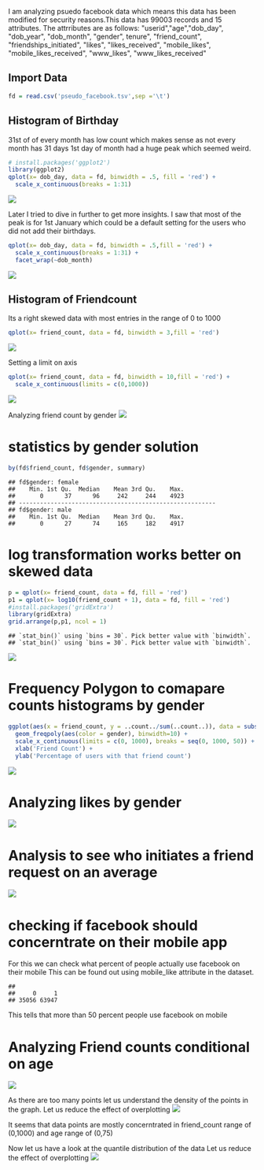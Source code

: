 I am analyzing psuedo facebook data which means this data has been modified for security reasons.This data has 99003 records and 15 attributes. The attrributes are as follows: "userid","age","dob\_day", "dob\_year", "dob\_month", "gender", tenure", "friend\_count", "friendships\_initiated", "likes", "likes\_received", "mobile\_likes", "mobile\_likes\_received", "www\_likes", "www\_likes\_received"

Import Data
-----------

``` r
fd = read.csv('pseudo_facebook.tsv',sep ='\t')
```

Histogram of Birthday
---------------------

31st of of every month has low count which makes sense as not every month has 31 days 1st day of month had a huge peak which seemed weird.

``` r
# install.packages('ggplot2')
library(ggplot2)
qplot(x= dob_day, data = fd, binwidth = .5, fill = 'red') + 
  scale_x_continuous(breaks = 1:31)
```

![](FacebookDataAnalysis_files/figure-markdown_github/unnamed-chunk-2-1.png)

Later I tried to dive in further to get more insights. I saw that most of the peak is for 1st January which could be a default setting for the users who did not add their birthdays.

``` r
qplot(x= dob_day, data = fd, binwidth = .5,fill = 'red') + 
  scale_x_continuous(breaks = 1:31) +
  facet_wrap(~dob_month)
```

![](FacebookDataAnalysis_files/figure-markdown_github/unnamed-chunk-3-1.png)

Histogram of Friendcount
------------------------

Its a right skewed data with most entries in the range of 0 to 1000

``` r
qplot(x= friend_count, data = fd, binwidth = 3,fill = 'red')
```

![](FacebookDataAnalysis_files/figure-markdown_github/unnamed-chunk-4-1.png)

Setting a limit on axis

``` r
qplot(x= friend_count, data = fd, binwidth = 10,fill = 'red') + 
  scale_x_continuous(limits = c(0,1000))
```

![](FacebookDataAnalysis_files/figure-markdown_github/unnamed-chunk-5-1.png)

Analyzing friend count by gender ![](FacebookDataAnalysis_files/figure-markdown_github/unnamed-chunk-6-1.png)

statistics by gender solution
=============================

``` r
by(fd$friend_count, fd$gender, summary)
```

    ## fd$gender: female
    ##    Min. 1st Qu.  Median    Mean 3rd Qu.    Max. 
    ##       0      37      96     242     244    4923 
    ## -------------------------------------------------------- 
    ## fd$gender: male
    ##    Min. 1st Qu.  Median    Mean 3rd Qu.    Max. 
    ##       0      27      74     165     182    4917

log transformation works better on skewed data
==============================================

``` r
p = qplot(x= friend_count, data = fd, fill = 'red')
p1 = qplot(x= log10(friend_count + 1), data = fd, fill = 'red')
#install.packages('gridExtra')
library(gridExtra)
grid.arrange(p,p1, ncol = 1)
```

    ## `stat_bin()` using `bins = 30`. Pick better value with `binwidth`.
    ## `stat_bin()` using `bins = 30`. Pick better value with `binwidth`.

![](FacebookDataAnalysis_files/figure-markdown_github/unnamed-chunk-8-1.png)

Frequency Polygon to comapare counts histograms by gender
=========================================================

``` r
ggplot(aes(x = friend_count, y = ..count../sum(..count..)), data = subset(fd, !is.na(gender))) + 
  geom_freqpoly(aes(color = gender), binwidth=10) + 
  scale_x_continuous(limits = c(0, 1000), breaks = seq(0, 1000, 50)) + 
  xlab('Friend Count') + 
  ylab('Percentage of users with that friend count')
```

![](FacebookDataAnalysis_files/figure-markdown_github/unnamed-chunk-9-1.png)

Analyzing likes by gender
=========================

![](FacebookDataAnalysis_files/figure-markdown_github/unnamed-chunk-10-1.png)

Analysis to see who initiates a friend request on an average
============================================================

![](FacebookDataAnalysis_files/figure-markdown_github/unnamed-chunk-11-1.png)

checking if facebook should concerntrate on their mobile app
============================================================

For this we can check what percent of people actually use facebook on their mobile This can be found out using mobile\_like attribute in the dataset.

    ## 
    ##     0     1 
    ## 35056 63947

This tells that more than 50 percent people use facebook on mobile

Analyzing Friend counts conditional on age
==========================================

![](FacebookDataAnalysis_files/figure-markdown_github/unnamed-chunk-13-1.png)

As there are too many points let us understand the density of the points in the graph. Let us reduce the effect of overplotting ![](FacebookDataAnalysis_files/figure-markdown_github/unnamed-chunk-14-1.png)

It seems that data points are mostly concerntrated in friend\_count range of (0,1000) and age range of (0,75)

Now let us have a look at the quantile distribution of the data Let us reduce the effect of overplotting ![](FacebookDataAnalysis_files/figure-markdown_github/unnamed-chunk-15-1.png)
